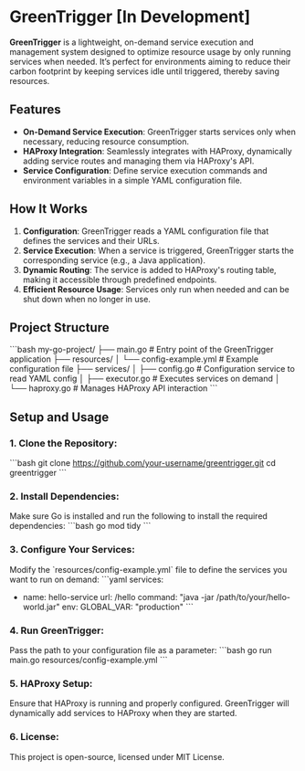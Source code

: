 
# GreenTrigger [In Development]

**GreenTrigger** is a lightweight, on-demand service execution and management system designed to optimize resource usage by only running services when needed. It’s perfect for environments aiming to reduce their carbon footprint by keeping services idle until triggered, thereby saving resources.

## Features
- **On-Demand Service Execution**: GreenTrigger starts services only when necessary, reducing resource consumption.
- **HAProxy Integration**: Seamlessly integrates with HAProxy, dynamically adding service routes and managing them via HAProxy's API.
- **Service Configuration**: Define service execution commands and environment variables in a simple YAML configuration file.

## How It Works
1. **Configuration**: GreenTrigger reads a YAML configuration file that defines the services and their URLs.
2. **Service Execution**: When a service is triggered, GreenTrigger starts the corresponding service (e.g., a Java application).
3. **Dynamic Routing**: The service is added to HAProxy's routing table, making it accessible through predefined endpoints.
4. **Efficient Resource Usage**: Services only run when needed and can be shut down when no longer in use.

## Project Structure
\`\`\`bash
my-go-project/
├── main.go                   # Entry point of the GreenTrigger application
├── resources/
│   └── config-example.yml     # Example configuration file
├── services/
│   ├── config.go              # Configuration service to read YAML config
│   ├── executor.go            # Executes services on demand
│   └── haproxy.go             # Manages HAProxy API interaction
\`\`\`

## Setup and Usage

### 1. Clone the Repository:
\`\`\`bash
git clone https://github.com/your-username/greentrigger.git
cd greentrigger
\`\`\`

### 2. Install Dependencies:
Make sure Go is installed and run the following to install the required dependencies:
\`\`\`bash
go mod tidy
\`\`\`

### 3. Configure Your Services:
Modify the \`resources/config-example.yml\` file to define the services you want to run on demand:
\`\`\`yaml
services:
- name: hello-service
  url: /hello
  command: "java -jar /path/to/your/hello-world.jar"
  env:
  GLOBAL_VAR: "production"
  \`\`\`

### 4. Run GreenTrigger:
Pass the path to your configuration file as a parameter:
\`\`\`bash
go run main.go resources/config-example.yml
\`\`\`

### 5. HAProxy Setup:
Ensure that HAProxy is running and properly configured. GreenTrigger will dynamically add services to HAProxy when they are started.

### 6. License:
This project is open-source, licensed under MIT License.

